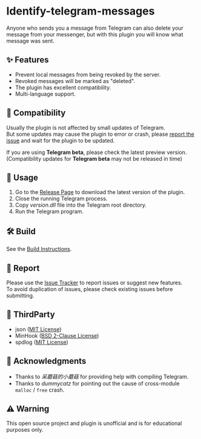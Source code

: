 # Identify-telegram-messages
Anyone who sends you a message from Telegram can also delete your message from your messenger, but with this plugin you will know what message was sent.
## :sparkles: Features
* Prevent local messages from being revoked by the server.
* Revoked messages will be marked as "deleted".
* The plugin has excellent compatibility.
* Multi-language support.  

## :tomato: Compatibility
Usually the plugin is not affected by small updates of Telegram.  
But some updates may cause the plugin to error or crash, please [report the issue](https://github.com/SpriteOvO/Telegram-Anti-Revoke/issues) and wait for the plugin to be updated.

If you are using **Telegram beta**, please check the latest preview version.  
(Compatibility updates for **Telegram beta** may not be released in time)

## :hamburger: Usage
1. Go to the [Release Page](https://github.com/SpriteOvO/Telegram-Anti-Revoke/releases) to download the latest version of the plugin.  
2. Close the running Telegram process.  
3. Copy *version.dll* file into the Telegram root directory.  
4. Run the Telegram program.

## :hammer_and_wrench: Build
See the [Build Instructions](/Docs/Build.md).

## :bug: Report
Please use the [Issue Tracker](https://github.com/SpriteOvO/Telegram-Anti-Revoke/issues) to report issues or suggest new features.  
To avoid duplication of issues, please check existing issues before submitting.

## :gem: ThirdParty
* json ([MIT License](https://github.com/nlohmann/json/blob/develop/LICENSE.MIT))
* MinHook ([BSD 2-Clause License](https://github.com/TsudaKageyu/minhook/blob/master/LICENSE.txt))
* spdlog ([MIT License](https://github.com/gabime/spdlog/blob/v1.x/LICENSE))

## :beer: Acknowledgments
* Thanks to *采蘑菇的小蘑菇* for providing help with compiling Telegram.
* Thanks to *dummycatz* for pointing out the cause of cross-module `malloc` / `free` crash.

## :warning: Warning
This open source project and plugin is unofficial and is for educational purposes only.
